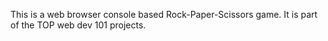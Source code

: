 This is a web browser console based Rock-Paper-Scissors game.
It is part of the TOP web dev 101 projects.

